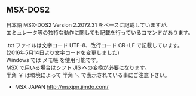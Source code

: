 ## MSX-DOS2

日本語 MSX-DOS2 Version 2.20?2.31 をベースに記載していますが、<br />
エミュレータ等の独特な動作に関しても記載を行っているコマンドがあります。

.txt ファイルは文字コード UTF-8、改行コード CR+LF で記載しています。<br />
(2016年5月14日より文字コードを変更しました)<br />
Windows では メモ帳 を使用可能です。<br />
MSX で用いる場合はシフト JIS への変換が必要になります。<br />
半角 ￥ は環境によって 半角 ＼ で表示されている事にご注意下さい。

* MSX JAPAN http://msxjpn.jimdo.com/
